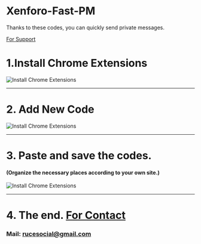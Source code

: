 # Xenforo-Fast-PM
Thanks to these codes, you can quickly send private messages.

[For Support](https://rucesocial.com "RuceSocial.com")


# 1.Install Chrome Extensions

![Install Chrome Extensions](https://i.resimyukle.xyz/A8xxzS.png "RuceSocial")

-------------------
# 2. Add New Code
![Install Chrome Extensions](https://i.resimyukle.xyz/1GVbPJ.png "Ruce Social")

-------------------
# 3. Paste and save the codes.
#### (Organize the necessary places according to your own site.)
![Install Chrome Extensions](https://i.resimyukle.xyz/VML1Od.png "RuceSocial.com")

-----------------
# 4. The end. [For Contact](https://rucesocial.com "RuceSocial.com")
### Mail: rucesocial@gmail.com




